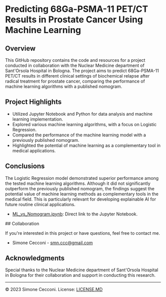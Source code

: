 # Predicting 68Ga-PSMA-11 PET/CT Results in Prostate Cancer Using Machine Learning

## Overview

This GitHub repository contains the code and resources for a project conducted in collaboration with the Nuclear Medicine department of Sant'Orsola Hospital in Bologna. The project aims to predict 68Ga-PSMA-11 PET/CT results in different clinical settings of biochemical relapse after radical treatment for prostate cancer, comparing the performance of machine learning algorithms with a published nomogram.

## Project Highlights

- Utilized Jupyter Notebook and Python for data analysis and machine learning implementation.
- Explored various machine learning algorithms, with a focus on Logistic Regression.
- Compared the performance of the machine learning model with a previously published nomogram.
- Highlighted the potential of machine learning as a complementary tool in medical applications.

## Conclusions

The Logistic Regression model demonstrated superior performance among the tested machine learning algorithms. Although it did not significantly outperform the previously published nomogram, the findings suggest the potential value of machine learning methods as complementary tools in the medical field. This is particularly relevant for developing explainable AI for future routine clinical applications.

- [ML_vs_Nomogram.ipynb](.ML_vs_Nomogram.ipynb): Direct link to the Jupyter Notebook.

## Collaboration

If you're interested in this project or have questions, feel free to contact me.

- Simone Cecconi - [smn.ccc@gmail.com](mailto:smn.ccc@gmail.com)

## Acknowledgments

Special thanks to the Nuclear Medicine department of Sant'Orsola Hospital in Bologna for their collaboration and support in conducting this research.

---

© 2023 Simone Cecconi. License: [LICENSE.MD](.LICENSE.md)
